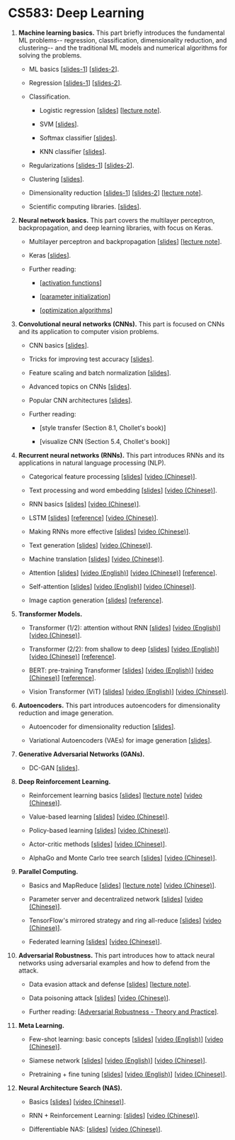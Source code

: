 # CS583: Deep Learning



1. **Machine learning basics.**
This part briefly introduces the fundamental ML problems-- regression, classification, dimensionality reduction, and clustering-- and the traditional ML models and numerical algorithms for solving the problems.

    * ML basics
    [[slides-1](https://github.com/wangshusen/DeepLearning/blob/master/Slides/1_ML_Basics.pdf)]
    [[slides-2](https://github.com/wangshusen/DeepLearning/blob/master/Slides/1_Models.pdf)].

    
    * Regression
    [[slides-1](https://github.com/wangshusen/DeepLearning/blob/master/Slides/2_Regression_1.pdf)] 
    [[slides-2](https://github.com/wangshusen/DeepLearning/blob/master/Slides/2_Regression_2.pdf)].
    
    
    * Classification. 
    
        - Logistic regression
        [[slides](https://github.com/wangshusen/DeepLearning/blob/master/Slides/3_Classification_1.pdf)] 
        [[lecture note](https://github.com/wangshusen/DeepLearning/blob/master/LectureNotes/Logistic/paper/logistic.pdf)].
    
        - SVM 
        [[slides](https://github.com/wangshusen/DeepLearning/blob/master/Slides/3_Classification_2.pdf)].
    
        - Softmax classifier 
        [[slides](https://github.com/wangshusen/DeepLearning/blob/master/Slides/3_Classification_3.pdf)].
    
        - KNN classifier
        [[slides](https://github.com/wangshusen/DeepLearning/blob/master/Slides/3_Classification_4.pdf)].
    
    * Regularizations 
    [[slides-1](https://github.com/wangshusen/DeepLearning/blob/master/Slides/3_Optimization.pdf)]
    [[slides-2](https://github.com/wangshusen/DeepLearning/blob/master/Slides/3_Regularizations.pdf)].
    
    * Clustering 
    [[slides](https://github.com/wangshusen/DeepLearning/blob/master/Slides/3_Clustering.pdf)].
    
    * Dimensionality reduction
    [[slides-1](https://github.com/wangshusen/DeepLearning/blob/master/Slides/5_DR_1.pdf)] 
    [[slides-2](https://github.com/wangshusen/DeepLearning/blob/master/Slides/5_DR_2.pdf)] 
    [[lecture note](https://github.com/wangshusen/DeepLearning/blob/master/LectureNotes/SVD/svd.pdf)].
    
    * Scientific computing libraries.
    [[slides](https://github.com/wangshusen/DeepLearning/blob/master/Slides/5_DR_3.pdf)].
    
    
    
2. **Neural network basics.**
This part covers the multilayer perceptron, backpropagation, and deep learning libraries, with focus on Keras.

    * Multilayer perceptron and backpropagation
    [[slides](https://github.com/wangshusen/DeepLearning/blob/master/Slides/6_NeuralNet_1.pdf)]
    [[lecture note](https://github.com/wangshusen/DeepLearning/blob/master/LectureNotes/BP/bp.pdf)].
    
    * Keras
    [[slides](https://github.com/wangshusen/DeepLearning/blob/master/Slides/6_NeuralNet_2.pdf)].
    
    * Further reading:
    
        - [[activation functions](https://adl1995.github.io/an-overview-of-activation-functions-used-in-neural-networks.html)]
        
        - [[parameter initialization](https://towardsdatascience.com/weight-initialization-in-neural-networks-a-journey-from-the-basics-to-kaiming-954fb9b47c79)]
    
        - [[optimization algorithms](http://ruder.io/optimizing-gradient-descent/)]
    
    
3. **Convolutional neural networks (CNNs).**
This part is focused on CNNs and its application to computer vision problems.

    * CNN basics
    [[slides](https://github.com/wangshusen/DeepLearning/blob/master/Slides/7_CNN_1.pdf)].
    
    * Tricks for improving test accuracy
    [[slides](https://github.com/wangshusen/DeepLearning/blob/master/Slides/7_CNN_2.pdf)].
    
    * Feature scaling and batch normalization
    [[slides](https://github.com/wangshusen/DeepLearning/blob/master/Slides/7_CNN_3.pdf)].
    
    * Advanced topics on CNNs
    [[slides](https://github.com/wangshusen/DeepLearning/blob/master/Slides/7_CNN_4.pdf)].
    
    * Popular CNN architectures
    [[slides](https://github.com/wangshusen/DeepLearning/blob/master/Slides/7_CNN_5.pdf)].
    
    
    * Further reading: 
    
        - [style transfer (Section 8.1, Chollet's book)]
        
        - [visualize CNN (Section 5.4, Chollet's book)]



4. **Recurrent neural networks (RNNs).**
This part introduces RNNs and its applications in natural language processing (NLP).

    * Categorical feature processing
    [[slides](https://github.com/wangshusen/DeepLearning/blob/master/Slides/9_RNN_0.pdf)] 
	[[video (Chinese)](https://youtu.be/NWcShtqr8kc)].

    * Text processing and word embedding
    [[slides](https://github.com/wangshusen/DeepLearning/blob/master/Slides/9_RNN_1.pdf)] 
	[[video (Chinese)](https://youtu.be/6_2_2CPB97s)].
       
    * RNN basics
    [[slides](https://github.com/wangshusen/DeepLearning/blob/master/Slides/9_RNN_2.pdf)]
	[[video (Chinese)](https://youtu.be/Cc4ENs6BHQw)].
       
    * LSTM
    [[slides](https://github.com/wangshusen/DeepLearning/blob/master/Slides/9_RNN_3.pdf)]
    [[reference](http://colah.github.io/posts/2015-08-Understanding-LSTMs/)]
	[[video (Chinese)](https://youtu.be/vTouAvxlphc)].
       
    * Making RNNs more effective
    [[slides](https://github.com/wangshusen/DeepLearning/blob/master/Slides/9_RNN_4.pdf)]
	[[video (Chinese)](https://youtu.be/pzWHk_M23a0)].
   
    * Text generation
    [[slides](https://github.com/wangshusen/DeepLearning/blob/master/Slides/9_RNN_5.pdf)]
	[[video (Chinese)](https://youtu.be/10cjvcrU_ZU)].
    
    * Machine translation
    [[slides](https://github.com/wangshusen/DeepLearning/blob/master/Slides/9_RNN_6.pdf)]
	[[video (Chinese)](https://youtu.be/gxXJ58LR684)].
        
    * Attention
    [[slides](https://github.com/wangshusen/DeepLearning/blob/master/Slides/9_RNN_8.pdf)]
	[[video (English)](https://youtu.be/B3uws4cLcFw)]
	[[video (Chinese)](https://youtu.be/XhWdv7ghmQQ)]
    [[reference](https://distill.pub/2016/augmented-rnns/)].
        
    * Self-attention
    [[slides](https://github.com/wangshusen/DeepLearning/blob/master/Slides/9_RNN_9.pdf)]
	[[video (English)](https://youtu.be/06r6kp7ujCA)]
	[[video (Chinese)](https://youtu.be/Vr4UNt7X6Gw)].

    
    * Image caption generation 
    [[slides](https://github.com/wangshusen/DeepLearning/blob/master/Slides/9_RNN_7.pdf)]
    [[reference](https://machinelearningmastery.com/develop-a-deep-learning-caption-generation-model-in-python/)].

    
    
5. **Transformer Models.**


    * Transformer (1/2): attention without RNN
    [[slides](https://github.com/wangshusen/DeepLearning/blob/master/Slides/10_Transformer_1.pdf)]
	[[video (English)](https://youtu.be/FC8PziPmxnQ)]
	[[video (Chinese)](https://youtu.be/aButdUV0dxI)].
    
    * Transformer (2/2): from shallow to deep
    [[slides](https://github.com/wangshusen/DeepLearning/blob/master/Slides/10_Transformer_2.pdf)]
	[[video (English)](https://youtu.be/J4H6A4-dvhE)]
	[[video (Chinese)](https://youtu.be/aJRsr39F4dI)]
   [[reference](https://arxiv.org/pdf/1706.03762.pdf)].
    
    * BERT: pre-training Transformer 
    [[slides](https://github.com/wangshusen/DeepLearning/blob/master/Slides/10_BERT.pdf)]
	[[video (English)](https://youtu.be/EOmd5sUUA_A)]
	[[video (Chinese)](https://youtu.be/UlC6AjQWao8)]
   [[reference](https://arxiv.org/pdf/1810.04805.pdf)].
    
    * Vision Transformer (ViT)
    [[slides](https://github.com/wangshusen/DeepLearning/blob/master/Slides/10_ViT.pdf)]
	[[video (English)](https://youtu.be/HZ4j_U3FC94)]
	[[video (Chinese)](https://youtu.be/BbzOZ9THriY)].


6. **Autoencoders.**
This part introduces autoencoders for dimensionality reduction and image generation.

    * Autoencoder for dimensionality reduction
    [[slides](https://github.com/wangshusen/DeepLearning/blob/master/Slides/8_AE_1.pdf)].
    
    * Variational Autoencoders (VAEs) for image generation
    [[slides](https://github.com/wangshusen/DeepLearning/blob/master/Slides/8_AE_2.pdf)].

    
7. **Generative Adversarial Networks (GANs).** 

    * DC-GAN [[slides](https://github.com/wangshusen/DeepLearning/blob/master/Slides/12_GAN.pdf)].


    
8. **Deep Reinforcement Learning.** 

    * Reinforcement learning basics 
    [[slides](https://github.com/wangshusen/DeepLearning/blob/master/Slides/13_RL_1.pdf)] 
    [[lecture note](https://github.com/wangshusen/DeepLearning/blob/master/LectureNotes/DRL/DRL.pdf)] 
    [[video (Chinese)](https://youtu.be/vmkRMvhCW5c)].

    * Value-based learning 
    [[slides](https://github.com/wangshusen/DeepLearning/blob/master/Slides/13_RL_2.pdf)] 
    [[video (Chinese)](https://youtu.be/jflq6vNcZyA)].

    * Policy-based learning 
    [[slides](https://github.com/wangshusen/DeepLearning/blob/master/Slides/13_RL_3.pdf)] 
    [[video (Chinese)](https://youtu.be/qI0vyfR2_Rc)].

    * Actor-critic methods 
    [[slides](https://github.com/wangshusen/DeepLearning/blob/master/Slides/13_RL_4.pdf)] 
    [[video (Chinese)](https://youtu.be/xjd7Jq9wPQY)].

    * AlphaGo and Monte Carlo tree search
    [[slides](https://github.com/wangshusen/DeepLearning/blob/master/Slides/13_RL_5.pdf)] 
    [[video (Chinese)](https://youtu.be/zHojAp5vkRE)].



9. **Parallel Computing.** 

	* Basics and MapReduce 
	[[slides](https://github.com/wangshusen/DeepLearning/blob/master/Slides/14_Parallel_1.pdf)] 
	[[lecture note](https://github.com/wangshusen/DeepLearning/blob/master/LectureNotes/Parallel/Parallel.pdf)] 
	[[video (Chinese)](https://youtu.be/gVcnOe6_c6Q)].
	
	* Parameter server and decentralized network
	[[slides](https://github.com/wangshusen/DeepLearning/blob/master/Slides/14_Parallel_2.pdf)] 
	[[video (Chinese)](https://youtu.be/Aga2Lxp3G7M)].
	
	* TensorFlow's mirrored strategy and ring all-reduce
	[[slides](https://github.com/wangshusen/DeepLearning/blob/master/Slides/14_Parallel_3.pdf)] 
	[[video (Chinese)](https://youtu.be/rj-hjS5L8Bw)].

	
	
	* Federated learning
	[[slides](https://github.com/wangshusen/DeepLearning/blob/master/Slides/14_Parallel_4.pdf)] 
	[[video (Chinese)](https://youtu.be/STxtRucv_zo)].


10. **Adversarial Robustness.**
This part introduces how to attack neural networks using adversarial examples and how to defend from the attack.

	* Data evasion attack and defense
    [[slides](https://github.com/wangshusen/DeepLearning/blob/master/Slides/11_Evasion.pdf)]
    [[lecture note](https://github.com/wangshusen/DeepLearning/blob/master/LectureNotes/Adversarial/DataAttacks.pdf)].

	* Data poisoning attack
	 [[slides](https://github.com/wangshusen/DeepLearning/blob/master/Slides/11_Poisoning.pdf)]
	[[video (Chinese)](https://youtu.be/_K0nZcqdu5w)].
	 
        
    * Further reading:
    [[Adversarial Robustness - Theory and Practice](https://adversarial-ml-tutorial.org/)].
    

11. **Meta Learning.** 

    * Few-shot learning: basic concepts
    [[slides](https://github.com/wangshusen/DeepLearning/blob/master/Slides/16_Meta_1.pdf)]
	[[video (English)](https://youtu.be/hE7eGew4eeg)]
	[[video (Chinese)](https://youtu.be/UkQ2FVpDxHg)].

    * Siamese network
    [[slides](https://github.com/wangshusen/DeepLearning/blob/master/Slides/16_Meta_2.pdf)]
	[[video (English)](https://youtu.be/4S-XDefSjTM)]
	[[video (Chinese)](https://youtu.be/Er8xH_k0Vj4)].

    * Pretraining + fine tuning
    [[slides](https://github.com/wangshusen/DeepLearning/blob/master/Slides/16_Meta_3.pdf)]
	[[video (English)](https://youtu.be/U6uFOIURcD0)]
	[[video (Chinese)](https://youtu.be/3zSYMuDm6RU)].

    

12. **Neural Architecture Search (NAS).** 


    * Basics
    [[slides](https://github.com/wangshusen/DeepLearning/blob/master/Slides/15_NAS_1.pdf)]
	[[video (Chinese)](https://youtu.be/voWgnMpFaW8)].

    * RNN + Reinforcement Learning: 
    [[slides](https://github.com/wangshusen/DeepLearning/blob/master/Slides/15_NAS_2.pdf)]
	[[video (Chinese)](https://youtu.be/AmitvRzmvv0)].

    * Differentiable NAS: 
    [[slides](https://github.com/wangshusen/DeepLearning/blob/master/Slides/15_NAS_3.pdf)]
	[[video (Chinese)](https://youtu.be/D9m9-CXw_HY)].





